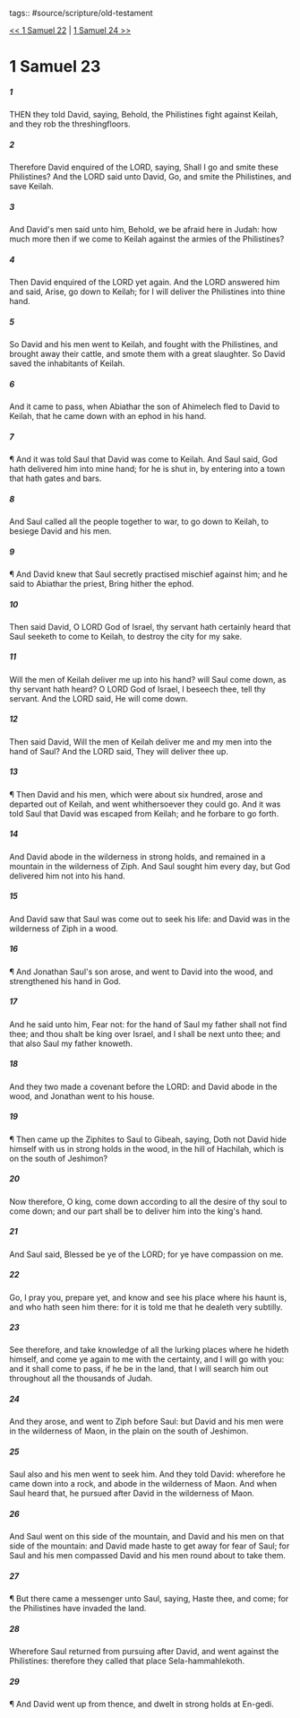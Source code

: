 tags:: #source/scripture/old-testament

[<< 1 Samuel 22](old-testament/09_1_Samuel/1_Samuel_22.md) | [1 Samuel 24 >>](old-testament/09_1_Samuel/1_Samuel_24.md)

# 1 Samuel 23

##### 1

THEN they told David, saying, Behold, the Philistines fight against Keilah, and they rob the threshingfloors.

##### 2

Therefore David enquired of the LORD, saying, Shall I go and smite these Philistines? And the LORD said unto David, Go, and smite the Philistines, and save Keilah.

##### 3

And David's men said unto him, Behold, we be afraid here in Judah: how much more then if we come to Keilah against the armies of the Philistines?

##### 4

Then David enquired of the LORD yet again. And the LORD answered him and said, Arise, go down to Keilah; for I will deliver the Philistines into thine hand.

##### 5

So David and his men went to Keilah, and fought with the Philistines, and brought away their cattle, and smote them with a great slaughter. So David saved the inhabitants of Keilah.

##### 6

And it came to pass, when Abiathar the son of Ahimelech fled to David to Keilah, that he came down with an ephod in his hand.

##### 7

¶ And it was told Saul that David was come to Keilah. And Saul said, God hath delivered him into mine hand; for he is shut in, by entering into a town that hath gates and bars.

##### 8

And Saul called all the people together to war, to go down to Keilah, to besiege David and his men.

##### 9

¶ And David knew that Saul secretly practised mischief against him; and he said to Abiathar the priest, Bring hither the ephod.

##### 10

Then said David, O LORD God of Israel, thy servant hath certainly heard that Saul seeketh to come to Keilah, to destroy the city for my sake.

##### 11

Will the men of Keilah deliver me up into his hand? will Saul come down, as thy servant hath heard? O LORD God of Israel, I beseech thee, tell thy servant. And the LORD said, He will come down.

##### 12

Then said David, Will the men of Keilah deliver me and my men into the hand of Saul? And the LORD said, They will deliver thee up.

##### 13

¶ Then David and his men, which were about six hundred, arose and departed out of Keilah, and went whithersoever they could go. And it was told Saul that David was escaped from Keilah; and he forbare to go forth.

##### 14

And David abode in the wilderness in strong holds, and remained in a mountain in the wilderness of Ziph. And Saul sought him every day, but God delivered him not into his hand.

##### 15

And David saw that Saul was come out to seek his life: and David was in the wilderness of Ziph in a wood.

##### 16

¶ And Jonathan Saul's son arose, and went to David into the wood, and strengthened his hand in God.

##### 17

And he said unto him, Fear not: for the hand of Saul my father shall not find thee; and thou shalt be king over Israel, and I shall be next unto thee; and that also Saul my father knoweth.

##### 18

And they two made a covenant before the LORD: and David abode in the wood, and Jonathan went to his house.

##### 19

¶ Then came up the Ziphites to Saul to Gibeah, saying, Doth not David hide himself with us in strong holds in the wood, in the hill of Hachilah, which is on the south of Jeshimon?

##### 20

Now therefore, O king, come down according to all the desire of thy soul to come down; and our part shall be to deliver him into the king's hand.

##### 21

And Saul said, Blessed be ye of the LORD; for ye have compassion on me.

##### 22

Go, I pray you, prepare yet, and know and see his place where his haunt is, and who hath seen him there: for it is told me that he dealeth very subtilly.

##### 23

See therefore, and take knowledge of all the lurking places where he hideth himself, and come ye again to me with the certainty, and I will go with you: and it shall come to pass, if he be in the land, that I will search him out throughout all the thousands of Judah.

##### 24

And they arose, and went to Ziph before Saul: but David and his men were in the wilderness of Maon, in the plain on the south of Jeshimon.

##### 25

Saul also and his men went to seek him. And they told David: wherefore he came down into a rock, and abode in the wilderness of Maon. And when Saul heard that, he pursued after David in the wilderness of Maon.

##### 26

And Saul went on this side of the mountain, and David and his men on that side of the mountain: and David made haste to get away for fear of Saul; for Saul and his men compassed David and his men round about to take them.

##### 27

¶ But there came a messenger unto Saul, saying, Haste thee, and come; for the Philistines have invaded the land.

##### 28

Wherefore Saul returned from pursuing after David, and went against the Philistines: therefore they called that place Sela-hammahlekoth.

##### 29

¶ And David went up from thence, and dwelt in strong holds at En-gedi.
